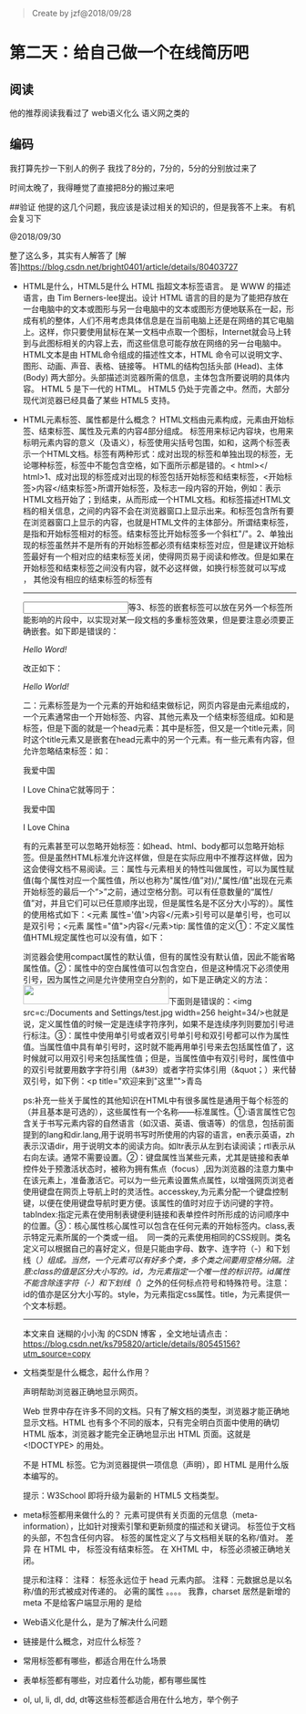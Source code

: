 > Create by jzf@2018/09/28
# 第二天：给自己做一个在线简历吧
## 阅读
他的推荐阅读我看过了
web语义化么  语义网之类的
## 编码
我打算先抄一下别人的例子
我找了8分的，7分的，5分的分别放过来了

时间太晚了，我得睡觉了直接把8分的搬过来吧

##验证
他提的这几个问题，我应该是读过相关的知识的，但是我答不上来。
有机会复习下

@2018/09/30

整了这么多，其实有人解答了
[解答]https://blog.csdn.net/bright0401/article/details/80403727

* HTML是什么，HTML5是什么
     HTML 指超文本标签语言。
     是 WWW 的描述语言，由 Tim Berners-lee提出。设计 HTML 语言的目的是为了能把存放在一台电脑中的文本或图形与另一台电脑中的文本或图形方便地联系在一起，形成有机的整体，人们不用考虑具体信息是在当前电脑上还是在网络的其它电脑上。这样，你只要使用鼠标在某一文档中点取一个图标，Internet就会马上转到与此图标相关的内容上去，而这些信息可能存放在网络的另一台电脑中。
     HTML文本是由 HTML命令组成的描述性文本，HTML 命令可以说明文字、 图形、动画、声音、表格、链接等。 HTML的结构包括头部 (Head)、主体 (Body) 两大部分。头部描述浏览器所需的信息，主体包含所要说明的具体内容。
     HTML 5 是下一代的 HTML。
     HTML5 仍处于完善之中。然而，大部分现代浏览器已经具备了某些 HTML5 支持。
* HTML元素标签、属性都是什么概念？
    HTML文档由元素构成，元素由开始标签、结束标签、属性及元素的内容4部分组成。
    标签用来标记内容块，也用来标明元素内容的意义（及语义），标签使用尖括号包围，如<html>和</html>，这两个标签表示一个HTML文档。标签有两种形式：成对出现的标签和单独出现的标签，无论哪种标签，标签中不能包含空格，如下面所示都是错的。<html >< html><h tml></ html>1、成对出现的标签成对出现的标签包括开始标签和结束标签，<开始标签>内容</结束标签>所谓开始标签，及标志一段内容的开始，例如：<html>表示HTML文档开始了；到</html>结束，从而形成一个HTML文档。<head>和</head>标签描述HTML文档的相关信息，之间的内容不会在浏览器窗口上显示出来。<body>和</body>标签包含所有要在浏览器窗口上显示的内容，也就是HTML文件的主体部分。所谓结束标签，是指和开始标签相对的标签。结束标签比开始标签多一个斜杠"/"。2、单独出现的标签虽然并不是所有的开始标签都必须有结束标签对应，但是建议开始标签最好有一个相对应的结束标签关闭，使得网页易于阅读和修改。但是如果在开始标签和结束标签之间没有内容，就不必这样做，如换行标签就可以写成<br>，
    其他没有相应的结束标签的标签有<area><base><basefont><br><col><frame><hr><img><input><param><link><meta>等3、标签的嵌套标签可以放在另外一个标签所能影响的片段中，以实现对某一段文档的多重标签效果，但是要注意必须要正确嵌套。如下即是错误的：<p><em>Hello Word!</p></em>改正如下：<p><em>Hello World!</em></p>二：元素标签是为一个元素的开始和结束做标记，网页内容是由元素组成的，一个元素通常由一个开始标签、内容、其他元素及一个结束标签组成。如<head>和</head>是标签，但是下面的就是一个head元素：<head><title>HTML中的几个基本概念------标签、元素、属性</title></head>其中<title></title>是标签，但<title>HTML中的几个基本概念------标签、元素、属性</title>又是一个title元素，同时这个title元素又是嵌套在head元素中的另一个元素。有一些元素有内容，但允许忽略结束标签：如：<p>我爱中国<p>I Love China它就等同于：<p>我爱中国</p><p>I Love China</p>有的元素甚至可以忽略开始标签：如head、html、body都可以忽略开始标签。但是虽然HTML标准允许这样做，但是在实际应用中不推荐这样做，因为这会使得文档不易阅读。三：属性与元素相关的特性叫做属性，可以为属性赋值(每个属性对应一个属性值，所以也称为"属性/值”对)/,"属性/值"出现在元素开始标签的最后一个“>”之前，通过空格分割。可以有任意数量的“属性/值”对，并且它们可以已任意顺序出现，但是属性名是不区分大小写的）。属性的使用格式如下：<元素 属性='值'>内容</元素>引号可以是单引号，也可以是双引号；<元素 属性="值">内容</元素>tip: 属性值的定义①：不定义属性值HTML规定属性也可以没有值，如下：<dl compact>浏览器会使用compact属性的默认值，但有的属性没有默认值，因此不能省略属性值。②：属性中的空白属性值可以包含空白，但是这种情况下必须使用引号，因为属性之间是允许使用空白分割的，如下是正确定义的方法：<img src="c:/Documents and Settings/test.jpg" width=256 height=34/>下面则是错误的：<img src=c:/Documents and Settings/test.jpg width=256 height=34/>也就是说，定义属性值的时候一定是连续字符序列，如果不是连续序列则要加引号进行标注。③：属性中使用单引号或者双引号单引号和双引号都可以作为属性值。当属性值中具有单引号时，这时就不能再用单引号来去包括属性值了，这时候就可以用双引号来包括属性值；但是，当属性值中有双引号时，属性值中的双引号就要用数字字符引用（&#39）或者字符实体引用（&quot；）来代替双引号，如下例：<p title="欢迎来到"这里"">青岛</p>ps:补充一些关于属性的其他知识在HTML中有很多属性是通用于每个标签的（并且基本是可选的），这些属性有一个名称——标准属性。①:语言属性它包含关于书写元素内容的自然语言（如汉语、英语、俄语等）的信息，包括前面提到的lang和dir.lang,用于说明书写时所使用的内容的语言，en表示英语，zh表示汉语dir，用于说明文本的阅读方向。如ltr表示从左到右读阅读；rtl表示从右向左读。通常不需要设置。②：键盘属性当某些元素，尤其是链接和表单控件处于预激活状态时，被称为拥有焦点（focus）,因为浏览器的注意力集中在该元素上，准备激活它。可以为一些元素设置焦点属性，以增强网页浏览者使用键盘在网页上导航上时的灵活性。accesskey,为元素分配一个键盘控制键，以便在使用键盘导航时更方便。该属性的值时对应于访问键的字符。tabIndex:指定元素在使用制表键便利链接和表单控件时所形成的访问顺序中的位置。③：核心属性核心属性可以包含在任何元素的开始标签内。class,表示特定元素所属的一个类或一组。  同一类的元素使用相同的CSS规则。类名定义可以根据自己的喜好定义，但是只能由字母、数字、连字符（-）和下划线（_）组成。当然，一个元素可以有好多个类，多个类之间要用空格分隔。注意:class的值是区分大小写的。id，为元素指定一个唯一性的标识符。id属性不能含除连字符（-）和下划线（_）之外的任何标点符号和特殊符号。注意：id的值亦是区分大小写的。style，为元素指定css属性。title，为元素提供一个文本标题。

    ---------------------

    本文来自 迷糊的小小淘 的CSDN 博客 ，全文地址请点击：https://blog.csdn.net/ks795820/article/details/80545156?utm_source=copy 
* 文档类型是什么概念，起什么作用？
    <!DOCTYPE> 声明帮助浏览器正确地显示网页。
    Web 世界中存在许多不同的文档。只有了解文档的类型，浏览器才能正确地显示文档。HTML 也有多个不同的版本，只有完全明白页面中使用的确切 HTML 版本，浏览器才能完全正确地显示出 HTML 页面。这就是 <!DOCTYPE> 的用处。
    <!DOCTYPE> 不是 HTML 标签。它为浏览器提供一项信息（声明），即 HTML 是用什么版本编写的。
    提示：W3School 即将升级为最新的 HTML5 文档类型。
    <!DOCTYPE html>
    <!DOCTYPE HTML PUBLIC "-//W3C//DTD HTML 4.01 Transitional//EN""http://www.w3.org/TR/html4/loose.dtd">
    <!DOCTYPE html PUBLIC "-//W3C//DTD XHTML 1.0 Transitional//EN""http://www.w3.org/TR/xhtml1/DTD/xhtml1-transitional.dtd">

* meta标签都用来做什么的？
    <meta> 元素可提供有关页面的元信息（meta-information），比如针对搜索引擎和更新频度的描述和关键词。
    <meta> 标签位于文档的头部，不包含任何内容。<meta> 标签的属性定义了与文档相关联的名称/值对。
   差异
    在 HTML 中，<meta> 标签没有结束标签。
    在 XHTML 中，<meta> 标签必须被正确地关闭。

    提示和注释：
        注释：<meta> 标签永远位于 head 元素内部。
        注释：元数据总是以名称/值的形式被成对传递的。
    必需的属性
    。。。。
    我靠，charset 居然是新增的
    meta 不是给客户端显示用的
    是给
* Web语义化是什么，是为了解决什么问题

* 链接是什么概念，对应什么标签？
* 常用标签都有哪些，都适合用在什么场景
* 表单标签都有哪些，对应着什么功能，都有哪些属性
* ol, ul, li, dl, dd, dt等这些标签都适合用在什么地方，举个例子